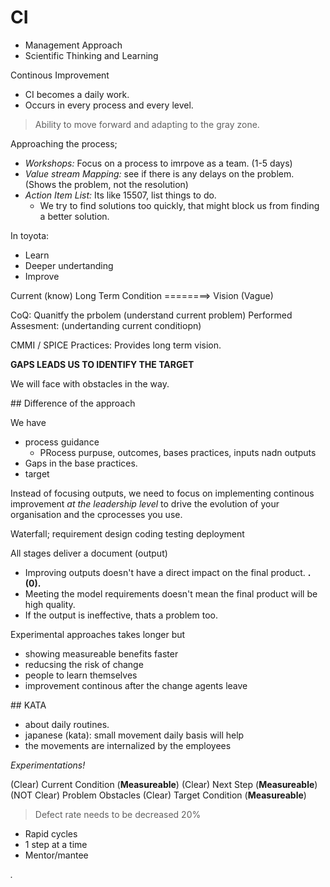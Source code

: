 # CI

- Management Approach
- Scientific Thinking and Learning

Continous Improvement
- CI becomes a daily work.
- Occurs in every process and every level.
> Ability to move forward and adapting to the gray zone.

Approaching the process;
- *Workshops:* Focus on a process to imrpove as a team. (1-5 days)
- *Value stream Mapping:* see if there is any delays on the problem. (Shows the problem, not the resolution)
- *Action Item List:* Its like 15507, list things to do.
  * We try to find solutions too quickly, that might block us from finding a better solution.

In toyota:
- Learn
- Deeper undertanding
- Improve

Current (know)      Long Term
Condition ========> Vision (Vague)

CoQ: Quanitfy the prbolem (understand current problem)
Performed Assesment: (undertanding current conditiopn)

CMMI / SPICE Practices: Provides long term vision.

**GAPS LEADS US TO IDENTIFY THE TARGET**

We will face with obstacles in the way.

## Difference of the approach

We have
- process guidance
  * PRocess purpuse, outcomes, bases practices, inputs nadn outputs
- Gaps in the base practices.
- target

Instead of focusing outputs, we need to focus on implementing continous improvement *at the leadership level* to drive the evolution of your organisation and the cprocesses you use.

Waterfall;
  requirement
  design
  coding
  testing
  deployment

All stages deliver a document (output)
* Improving outputs doesn't have a direct impact on the final product. **.(0).**
* Meeting the model requirements doesn't mean the final product will be high quality.
* If the output is ineffective, thats a problem too.

Experimental approaches takes longer but
- showing measureable benefits faster
- reducsing the risk of change
- people to learn themselves
- improvement continous after the change agents leave

## KATA
- about daily routines.
- japanese (kata): small movement daily basis will help
- the movements are internalized by the employees

*Experimentations!*

(Clear) Current Condition (**Measureable**)
(Clear) Next Step (**Measureable**)
(NOT Clear) Problem Obstacles
(Clear) Target Condition (**Measureable**)

> Defect rate needs to be decreased 20%

- Rapid cycles
- 1 step at a time
- Mentor/mantee








*.*
